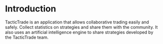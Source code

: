 # Introduction

TacticTrade is an application that allows collaborative trading easily and safely. Collect statistics on strategies and share them with the community. It also uses an artificial intelligence engine to share strategies developed by the TacticTrade team.

